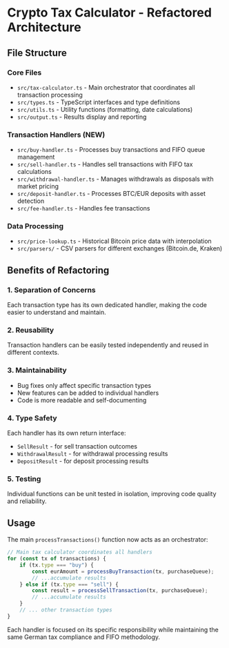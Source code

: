 # Crypto Tax Calculator - Refactored Architecture

## File Structure

### Core Files
- `src/tax-calculator.ts` - Main orchestrator that coordinates all transaction processing
- `src/types.ts` - TypeScript interfaces and type definitions
- `src/utils.ts` - Utility functions (formatting, date calculations)
- `src/output.ts` - Results display and reporting

### Transaction Handlers (NEW)
- `src/buy-handler.ts` - Processes buy transactions and FIFO queue management
- `src/sell-handler.ts` - Handles sell transactions with FIFO tax calculations
- `src/withdrawal-handler.ts` - Manages withdrawals as disposals with market pricing
- `src/deposit-handler.ts` - Processes BTC/EUR deposits with asset detection
- `src/fee-handler.ts` - Handles fee transactions

### Data Processing
- `src/price-lookup.ts` - Historical Bitcoin price data with interpolation
- `src/parsers/` - CSV parsers for different exchanges (Bitcoin.de, Kraken)

## Benefits of Refactoring

### 1. **Separation of Concerns**
Each transaction type has its own dedicated handler, making the code easier to understand and maintain.

### 2. **Reusability**
Transaction handlers can be easily tested independently and reused in different contexts.

### 3. **Maintainability**
- Bug fixes only affect specific transaction types
- New features can be added to individual handlers
- Code is more readable and self-documenting

### 4. **Type Safety**
Each handler has its own return interface:
- `SellResult` - for sell transaction outcomes
- `WithdrawalResult` - for withdrawal processing results
- `DepositResult` - for deposit processing results

### 5. **Testing**
Individual functions can be unit tested in isolation, improving code quality and reliability.

## Usage

The main `processTransactions()` function now acts as an orchestrator:

```typescript
// Main tax calculator coordinates all handlers
for (const tx of transactions) {
    if (tx.type === "buy") {
        const eurAmount = processBuyTransaction(tx, purchaseQueue);
        // ...accumulate results
    } else if (tx.type === "sell") {
        const result = processSellTransaction(tx, purchaseQueue);
        // ...accumulate results
    }
    // ... other transaction types
}
```

Each handler is focused on its specific responsibility while maintaining the same German tax compliance and FIFO methodology.
